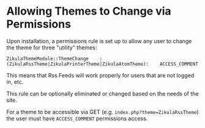 Allowing Themes to Change via Permissions
=========================================

Upon installation, a permissions rule is set up to allow any user to change the theme for three "utility" themes:

    ZikulaThemeModule::ThemeChange    :(ZikulaRssTheme|ZikulaPrinterTheme|ZikulaAtomTheme):    ACCESS_COMMENT

This means that Rss Feeds will work properly for users that are not logged in, etc.

This rule can be optionally eliminated or changed based on the needs of the site.

For a theme to be accessible via GET (e.g. `index.php?theme=ZikulaRssTheme`) the user must have `ACCESS_COMMENT`
permissions access.
